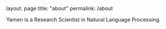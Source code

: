 layout: page
title: "about"
permalink: /about

Yamen is a Research Scientist in Natural Language Processing. 
